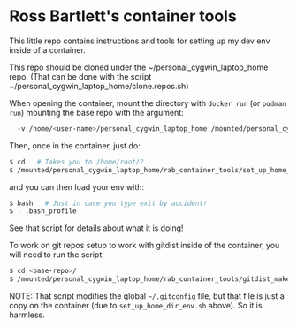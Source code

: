 # Ross Bartlett's container tools

This little repo contains instructions and tools for setting up my dev env
inside of a container.

This repo should be cloned under the ~/personal_cygwin_laptop_home repo.  (That
can be done with the script ~/personal_cygwin_laptop_home/clone.repos.sh)

When opening the container, mount the directory with `docker run` (or `podman
run`) mounting the base repo with the argument:

```bash
  -v /home/<user-name>/personal_cygwin_laptop_home:/mounted/personal_cygwin_laptop_home
```

Then, once in the container, just do:

```bash
$ cd   # Takes you to /home/root/?
$ /mounted/personal_cygwin_laptop_home/rab_container_tools/set_up_home_dir_env.sh
```

and you can then load your env with:

```bash
$ bash   # Just in case you type exit by accident!
$ . .bash_profile
```

See that script for details about what it is doing!

To work on git repos setup to work with gitdist inside of the container, you
will need to run the script:

```bash
$ cd <base-repo>/
$ /mounted/personal_cygwin_laptop_home/rab_container_tools/gitdist_make_safe_repos.sh
```

NOTE: That script modifies the global `~/.gitconfig` file, but that file is just
a copy on the container (due to `set_up_home_dir_env.sh` above).  So it is
harmless.
